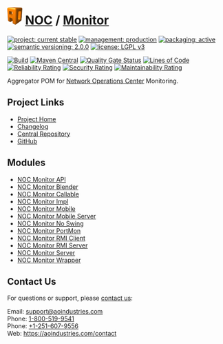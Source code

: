 # [<img src="ao-logo.png" alt="AO Logo" width="35" height="40">](https://github.com/ao-apps) [NOC](https://github.com/ao-apps/noc) / [Monitor](https://github.com/ao-apps/noc-monitor)

[![project: current stable](https://aoindustries.com/ao-badges/project-current-stable.svg)](https://aoindustries.com/life-cycle#project-current-stable)
[![management: production](https://aoindustries.com/ao-badges/management-production.svg)](https://aoindustries.com/life-cycle#management-production)
[![packaging: active](https://aoindustries.com/ao-badges/packaging-active.svg)](https://aoindustries.com/life-cycle#packaging-active)  
[![semantic versioning: 2.0.0](https://aoindustries.com/ao-badges/semver-2.0.0.svg)](https://semver.org/spec/v2.0.0.html)
[![license: LGPL v3](https://aoindustries.com/ao-badges/license-lgpl-3.0.svg)](https://www.gnu.org/licenses/lgpl-3.0)

[![Build](https://github.com/ao-apps/noc-monitor/workflows/Build/badge.svg?branch=master)](https://github.com/ao-apps/noc-monitor/actions?query=workflow%3ABuild)
[![Maven Central](https://maven-badges.herokuapp.com/maven-central/com.aoindustries/noc-monitor/badge.svg)](https://maven-badges.herokuapp.com/maven-central/com.aoindustries/noc-monitor)
[![Quality Gate Status](https://sonarcloud.io/api/project_badges/measure?branch=master&project=com.aoapps.platform%3Anoc-monitor&metric=alert_status)](https://sonarcloud.io/dashboard?branch=master&id=com.aoapps.platform%3Anoc-monitor)
[![Lines of Code](https://sonarcloud.io/api/project_badges/measure?branch=master&project=com.aoapps.platform%3Anoc-monitor&metric=ncloc)](https://sonarcloud.io/component_measures?branch=master&id=com.aoapps.platform%3Anoc-monitor&metric=ncloc)  
[![Reliability Rating](https://sonarcloud.io/api/project_badges/measure?branch=master&project=com.aoapps.platform%3Anoc-monitor&metric=reliability_rating)](https://sonarcloud.io/component_measures?branch=master&id=com.aoapps.platform%3Anoc-monitor&metric=Reliability)
[![Security Rating](https://sonarcloud.io/api/project_badges/measure?branch=master&project=com.aoapps.platform%3Anoc-monitor&metric=security_rating)](https://sonarcloud.io/component_measures?branch=master&id=com.aoapps.platform%3Anoc-monitor&metric=Security)
[![Maintainability Rating](https://sonarcloud.io/api/project_badges/measure?branch=master&project=com.aoapps.platform%3Anoc-monitor&metric=sqale_rating)](https://sonarcloud.io/component_measures?branch=master&id=com.aoapps.platform%3Anoc-monitor&metric=Maintainability)

Aggregator POM for [Network Operations Center](https://github.com/ao-apps/noc) Monitoring.

## Project Links
* [Project Home](https://aoindustries.com/noc/monitor/)
* [Changelog](https://aoindustries.com/noc/monitor/changelog)
* [Central Repository](https://central.sonatype.com/artifact/com.aoindustries/noc-monitor)
* [GitHub](https://github.com/ao-apps/noc-monitor)

## Modules
* [NOC Monitor API](https://github.com/ao-apps/noc-monitor-api)
* [NOC Monitor Blender](https://github.com/ao-apps/noc-monitor-blender)
* [NOC Monitor Callable](https://github.com/ao-apps/noc-monitor-callable)
* [NOC Monitor Impl](https://github.com/ao-apps/noc-monitor-impl)
* [NOC Monitor Mobile](https://github.com/ao-apps/noc-monitor-mobile)
* [NOC Monitor Mobile Server](https://github.com/ao-apps/noc-monitor-mobile-server)
* [NOC Monitor No Swing](https://github.com/ao-apps/noc-monitor-noswing)
* [NOC Monitor PortMon](https://github.com/ao-apps/noc-monitor-portmon)
* [NOC Monitor RMI Client](https://github.com/ao-apps/noc-monitor-rmi-client)
* [NOC Monitor RMI Server](https://github.com/ao-apps/noc-monitor-rmi-server)
* [NOC Monitor Server](https://github.com/ao-apps/noc-monitor-server)
* [NOC Monitor Wrapper](https://github.com/ao-apps/noc-monitor-wrapper)

## Contact Us
For questions or support, please [contact us](https://aoindustries.com/contact):

Email: [support@aoindustries.com](mailto:support@aoindustries.com)  
Phone: [1-800-519-9541](tel:1-800-519-9541)  
Phone: [+1-251-607-9556](tel:+1-251-607-9556)  
Web: https://aoindustries.com/contact
